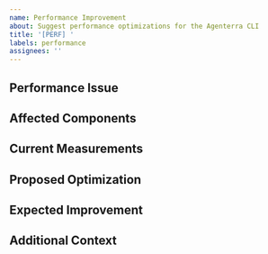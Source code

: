 ```yaml
---
name: Performance Improvement
about: Suggest performance optimizations for the Agenterra CLI
title: '[PERF] '
labels: performance
assignees: ''
---
```


## Performance Issue
<!-- Describe the current performance issue or bottleneck -->

## Affected Components
<!-- Which parts of the Agenterra CLI are affected? -->

## Current Measurements
<!-- If available, provide metrics showing the current performance (load time, Lighthouse scores, etc.) -->

## Proposed Optimization
<!-- Describe your suggested optimization approach -->

## Expected Improvement
<!-- What performance gains do you expect? -->

## Additional Context
<!-- Any other relevant information, including testing environments -->